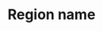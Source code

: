 ---
title: 'Region name'
field: 'is.coverage.region'
slug: 'is-coverage-region'
description: 'Region where data was collected or the focus of the research described in the resource. Terms should be in UN M.49 format'
comment: 'Select from control list'
required: False
vocabulary: 'vocabulary.txt'
module: 'Coverage'
cluster: 'Global'
policy: 'Controlled value. Multi select from control list.'
layout: 'home'
---